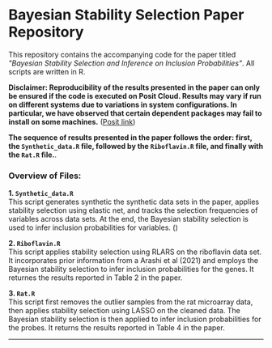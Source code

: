 # Bayesian Stability Selection Paper Repository

This repository contains the accompanying code for the paper titled *"Bayesian Stability Selection and Inference on Inclusion Probabilities"*. All scripts are written in R. 

**Disclaimer: Reproducibility of the results presented in the paper can only be ensured if the code is executed on Posit Cloud. Results may vary if run on different systems due to variations in system configurations. In particular, we have observed that certain dependent packages may fail to install on some machines.** ([Posit link](https://posit.cloud/content/9064090))



**The sequence of results presented in the paper follows the order: first, the `Synthetic_data.R` file, followed by the `Riboflavin.R` file, and finally with the `Rat.R` file.**.

### Overview of Files:

**1. `Synthetic_data.R`**  
This script generates synthetic the synthetic data sets in the paper, applies stability selection using elastic net, and tracks the selection frequencies of variables across data sets. At the end, the Bayesian stability selection is used to infer inclusion probabilities for variables. ()

**2. `Riboflavin.R`**  
This script applies stability selection using RLARS on the riboflavin data set. It incorporates prior information from a Arashi et al (2021) and employs the Bayesian stability selection to infer inclusion probabilities for the genes. It returnes the results reported in Table 2 in the paper.

**3. `Rat.R`**  
This script first removes the outlier samples from the rat microarray data, then applies stability selection using LASSO on the cleaned data. The Bayesian stability selection is then applied to infer inclusion probabilities for the probes. It returns the results reported in Table 4 in the paper.

---







